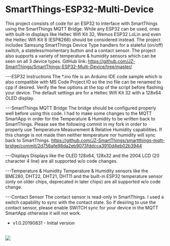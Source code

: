 # SmartThings-ESP32-Multi-Device

This project consists of code for an ESP32 to interface with SmartThings using the SmartThings MQTT Bridge. While any ESP32 can be used, ones with built-in displays like Heltec Wifi Kit 32, Wemos ESP32 LoLin and even the Heltec Wifi Kit 8 (ESP8266) should be considered instead. The project includes Samsung SmartThings Device Type handlers for a stateful (on/off) switch, a stateless/momentary button and a contact sensor. The project also supports a variety of temperature & humidity sensors which can be seen on all 3 device types.
GitHub link: https://github.com/JZ-SmartThings/SmartThings-ESP32-Multi-Device/tree/master/

---ESP32 Instructions
The *.ino file is an Arduino IDE code sample which is also compatible with MS Code Project IO so the ino file can be renamed to cpp if desired. Verify the few options at the top of the script before flashing your device. The default settings are for a Heltec Wifi Kit 32 with a 128x64 OLED display.

---SmartThings MQTT Bridge
The bridge should be configured properly well before using this code. I had to make some changes to the MQTT SmartApp in order for the Temperature & Humidity to be written back to SmartThings. Please see the following commit in my fork in order to properly use Temperature Measurement & Relative Humidity capabilities. If this change is not made then neither temperature nor humidity will sync back to SmartThings.
https://github.com/JZ-SmartThings/smartthings-mqtt-bridge/commit/2d756afe98da2eb9073fddcca3910d4eb02b3944

---Displays
Displays like the OLED 128x64, 128x32 and the 2004 LCD (20 character 4 line) are all supported w/o code changes.

---Temperature & Humidity
Temperature & Humidity sensors like the BME280, DHT22, DHT21, DHT11 and the built-in ESP32 temperature sensor (only on older chips, deprecated in later chips) are all supported w/o code change.

---Contact Sensor
The contact sensor is read-only in SmartThings. I used a switch capability to sync with the contact state. So if desiring to use the contact sensor, please enable SWITCH sync for your device in the MQTT SmartApp otherwise it will not work.

* v1.0.20190831 - Initial version
</br>
<img src="https://raw.githubusercontent.com/JZ-SmartThings/SmartThings-ESP32-Multi-Device/_PICTURE.jpg">